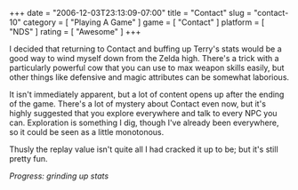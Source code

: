 +++
date = "2006-12-03T23:13:09-07:00"
title = "Contact"
slug = "contact-10"
category = [ "Playing A Game" ]
game = [ "Contact" ]
platform = [ "NDS" ]
rating = [ "Awesome" ]
+++

I decided that returning to Contact and buffing up Terry's stats would be a good way to wind myself down from the Zelda high.  There's a trick with a particularly powerful cow that you can use to max weapon skills easily, but other things like defensive and magic attributes can be somewhat laborious.

It isn't immediately apparent, but a lot of content opens up after the ending of the game.  There's a lot of mystery about Contact even now, but it's highly suggested that you explore everywhere and talk to every NPC you can.  Exploration is something I dig, though I've already been everywhere, so it could be seen as a little monotonous.

Thusly the replay value isn't quite all I had cracked it up to be; but it's still pretty fun.

<i>Progress: grinding up stats</i>